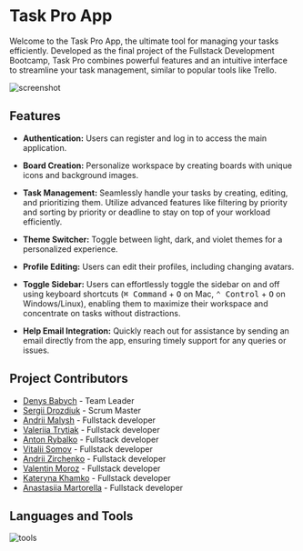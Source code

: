 # Task Pro App

Welcome to the Task Pro App, the ultimate tool for managing your tasks efficiently. Developed as the final project of the Fullstack Development Bootcamp, Task Pro combines powerful features and an intuitive interface to streamline your task management, similar to popular tools like Trello.

![screenshot](https://github.com/chertik77/TaskPro-frontend/assets/129002577/ca6e8137-ce72-4220-9575-d884359cd4ba)

## Features

- **Authentication:** Users can register and log in to access the main application.

- **Board Creation:** Personalize workspace by creating boards with unique icons and background images.

- **Task Management:** Seamlessly handle your tasks by creating, editing, and prioritizing them. Utilize advanced features like filtering by priority and sorting by priority or deadline to stay on top of your workload efficiently.

- **Theme Switcher:** Toggle between light, dark, and violet themes for a personalized experience.

- **Profile Editing:** Users can edit their profiles, including changing avatars.

- **Toggle Sidebar:** Users can effortlessly toggle the sidebar on and off using keyboard shortcuts (<kbd>⌘ Command</kbd> + <kbd>O</kbd> on Mac, <kbd>⌃ Control</kbd> + <kbd>O</kbd> on Windows/Linux), enabling them to maximize their workspace and concentrate on tasks without distractions.

- **Help Email Integration:** Quickly reach out for assistance by sending an email directly from the app, ensuring timely support for any queries or issues.

## Project Contributors

- [Denys Babych](https://github.com/chertik77) - Team Leader
- [Sergii Drozdiuk](https://github.com/Sergii-Drozdiuk) - Scrum Master
- [Andrii Malysh](https://github.com/Agmund2002) - Fullstack developer
- [Valeriia Trytiak](https://github.com/Valeriia-Trytiak) - Fullstack developer
- [Anton Rybalko](https://github.com/AntonRybalko777) - Fullstack developer
- [Vitalii Somov](https://github.com/MorskoySom) - Fullstack developer
- [Andrii Zirchenko](https://github.com/Andrey9019) - Fullstack developer
- [Valentin Moroz](https://github.com/Valentun2) - Fullstack developer
- [Kateryna Khamko](https://github.com/Katya982) - Fullstack developer
- [Anastasiia Martorella](https://github.com/Cajamarquina) - Fullstack developer

## Languages and Tools

![tools](https://skillicons.dev/icons?i=ts,react,redux,tailwind,gcp,githubactions,vercel,vite,vscode)
